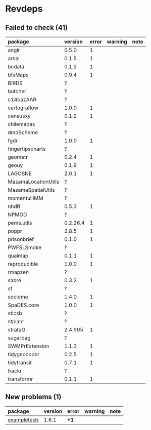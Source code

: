 # Revdeps

## Failed to check (41)

|package             |version  |error |warning |note |
|:-------------------|:--------|:-----|:-------|:----|
|anglr               |0.5.0    |1     |        |     |
|areal               |0.1.5    |1     |        |     |
|bcdata              |0.1.2    |1     |        |     |
|bfsMaps             |0.9.4    |1     |        |     |
|BIRDS               |?        |      |        |     |
|butcher             |?        |      |        |     |
|c14bazAAR           |?        |      |        |     |
|cartograflow        |1.0.0    |1     |        |     |
|censusxy            |0.1.2    |1     |        |     |
|chilemapas          |?        |      |        |     |
|dmdScheme           |?        |      |        |     |
|fgdr                |1.0.0    |1     |        |     |
|fingertipscharts    |?        |      |        |     |
|geometr             |0.2.4    |1     |        |     |
|geouy               |0.1.9    |1     |        |     |
|LAGOSNE             |2.0.1    |1     |        |     |
|MazamaLocationUtils |?        |      |        |     |
|MazamaSpatialUtils  |?        |      |        |     |
|momentuHMM          |?        |      |        |     |
|nhdR                |0.5.3    |1     |        |     |
|NPMOD               |?        |      |        |     |
|pems.utils          |0.2.26.4 |1     |        |     |
|poppr               |2.8.5    |1     |        |     |
|prisonbrief         |0.1.0    |1     |        |     |
|PWFSLSmoke          |?        |      |        |     |
|qualmap             |0.1.1    |1     |        |     |
|reproducible        |1.0.0    |1     |        |     |
|rmapzen             |?        |      |        |     |
|sabre               |0.3.2    |1     |        |     |
|sf                  |?        |      |        |     |
|sociome             |1.4.0    |1     |        |     |
|SpaDES.core         |1.0.0    |1     |        |     |
|stlcsb              |?        |      |        |     |
|stplanr             |?        |      |        |     |
|strataG             |2.4.905  |1     |        |     |
|sugarbag            |?        |      |        |     |
|SWMPrExtension      |1.1.3    |1     |        |     |
|tidygeocoder        |0.2.5    |1     |        |     |
|tidytransit         |0.7.1    |1     |        |     |
|trackr              |?        |      |        |     |
|transformr          |0.1.1    |1     |        |     |

## New problems (1)

|package                                  |version |error  |warning |note |
|:----------------------------------------|:-------|:------|:-------|:----|
|[exampletestr](problems.md#exampletestr) |1.6.1   |__+1__ |        |     |

